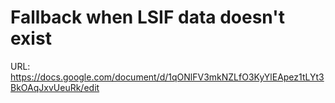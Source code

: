 # Fallback when LSIF data doesn't exist

URL: https://docs.google.com/document/d/1qONlFV3mkNZLfO3KyYlEApez1tLYt3BkOAqJxvUeuRk/edit
